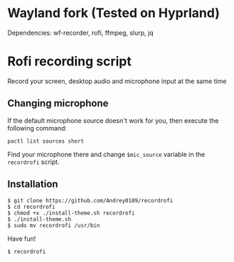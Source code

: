 # Wayland fork (Tested on Hyprland)
Dependencies: wf-recorder, rofi, ffmpeg, slurp, jq

# Rofi recording script
Record your screen, desktop audio and microphone input at the same time

## Changing microphone
If the default microphone source doesn't work for you, then execute the following command:
```
pactl list sources short
```
Find your microphone there and change `$mic_source` variable in the `recordrofi` script.

## Installation
```
$ git clone https://github.com/Andrey0189/recordrofi
$ cd recordrofi
$ chmod +x ./install-theme.sh recordrofi
$ ./install-theme.sh
$ sudo mv recordrofi /usr/bin
```
Have fun!
```
$ recordrofi
```


